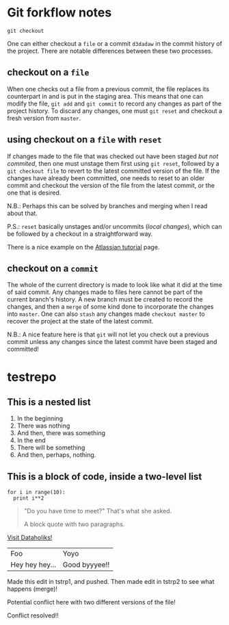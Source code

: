 # Git forkflow notes

    git checkout

One can either checkout a `file` or a commit `d3dadaw` in the commit history of the project. There are notable differences between these two processes.

## checkout on a `file`

When one checks out a file from a previous commit, the file replaces its counterpart in and is put in the staging area. This means that one can modify the file, `git add` and `git commit` to record any changes as part of the project history. To discard any changes, one must `git reset` and checkout a fresh version from `master`.

## using checkout on a `file` with `reset`

If changes made to the file that was checked out have been staged *but not commited*, then one must unstage them first using `git reset`, followed by a `git checkout file` to revert to the latest committed version of the file. If the changes have already been committed, one needs to reset to an older commit and checkout the version of the file from the latest commit, or the one that is desired.

N.B.: Perhaps this can be solved by branches and merging when I read about that.

P.S.: `reset` basically unstages and/or uncommits (*local changes*), which can be followed by a checkout in a straightforward way.

There is a nice example on the [Atlassian tutorial](https://www.atlassian.com/git/tutorials/undoing-changes/git-reset) page.


## checkout on a `commit`

The whole of the current directory is made to look like what it did at the time of said commit. Any changes made to files here cannot be part of the current branch's history. A new branch must be created to record the changes, and then a `merge` of some kind done to incorporate the changes into `master`. One can also `stash` any changes made `checkout master` to recover the project at the state of the latest commit.

N.B.: A nice feature here is that `git` will not let you check out a previous commit unless any changes since the latest commit have been staged and committed!


# testrepo

## This is a nested list

1. In the beginning
  1. There was nothing
  2. And then, there was something
2. In the end
  1. There will be something
  2. And then, perhaps, nothing.

  ## This is a block of code, inside a two-level list

  ```
  for i in range(10):
    print i**2
  ```

> "Do you have time to meet?" That's what she asked.
>
> A block quote with two paragraphs.

[Visit Dataholiks!](http://dataholiks.com)

<table>
    <tr>
        <td>Foo</td>
        <td>Yoyo</td>
    </tr>
    <tr>
        <td>Hey hey hey...</td>
        <td>Good byyyee!!</td>
    </tr>
</table>

Made this edit in tstrp1, and pushed. Then made edit in tstrp2 to see what happens (merge)!

Potential conflict here with two different versions of the file!

Conflict resolved!!
